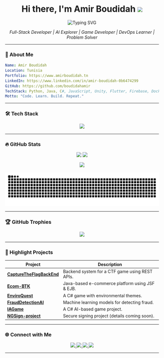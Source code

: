 <h1 align="center">Hi there, I'm Amir Boudidah <img src="https://media.giphy.com/media/hvRJCLFzcasrR4ia7z/giphy.gif" width="30px"/></h1>

<p align="center">
  <img src="https://readme-typing-svg.herokuapp.com?font=Fira+Code&size=24&duration=3000&pause=1000&color=F7F7F7&center=true&vCenter=true&width=435&lines=Hi+I'm+Amir+Boudidah;Software+Engineer;Unity+Dev+%7C+Flutter+Mobile+Dev;Cloud+and+DevOps+Explorer;Game+Dev+Enthusiast" alt="Typing SVG" />
</p>

<p align="center">
  <em>Full-Stack Developer | AI Explorer | Game Developer | DevOps Learner | Problem Solver</em>
</p>

---

### 🚀 About Me
```yaml
Name: Amir Boudidah
Location: Tunisia
Portfolio: https://www.amirboudidah.tn
LinkedIn: https://www.linkedin.com/in/amir-boudidah-0b6474299
GitHub: https://github.com/boudidahamir
TechStack: Python, Java, C#, JavaScript, Unity, Flutter, Firebase, Docker, GitHub Actions
Motto: "Code. Learn. Build. Repeat."
```

---

### 🛠️ Tech Stack

<p align="center">
  <img src="https://skillicons.dev/icons?i=python,java,cs,javascript,flutter,unity,docker,firebase,git" />
</p>

---

### 🔥 GitHub Stats

<p align="center">
  <img src="https://github-readme-stats.vercel.app/api?username=boudidahamir&show_icons=true&theme=tokyonight&hide_border=true" width="48%"/>
  <img src="https://github-readme-streak-stats.herokuapp.com/?user=boudidahamir&theme=tokyonight&hide_border=true" width="48%"/>
</p>

<p align="center">
  <img src="https://github-readme-activity-graph.vercel.app/graph?username=boudidahamir&theme=react-dark&hide_border=true" />
</p>

<p align="center">
  <img src="https://github.com/boudidahamir/boudidahamir/blob/output/github-contribution-grid-snake.svg" />
</p>

---

### 🏆 GitHub Trophies

<p align="center">
  <img src="https://github-profile-trophy.vercel.app/?username=boudidahamir&theme=algolia&no-frame=true&column=7" />
</p>

---

### 📂 Highlight Projects

| Project | Description |
|--------|-------------|
| [**CaptureTheFlagBackEnd**](https://github.com/boudidahamir/CaptureTheFlagBackEnd) | Backend system for a CTF game using REST APIs. |
| [**Ecom-BTK**](https://github.com/boudidahamir/Ecom-BTK) | Java-based e-commerce platform using JSF & EJB. |
| [**EnviroQuest**](https://github.com/boudidahamir/EnviroQuest) | A C# game with environmental themes. |
| [**FraudDetectionAI**](https://github.com/boudidahamir/FraudDetectionAI) | Machine learning models for detecting fraud. |
| [**IAGame**](https://github.com/boudidahamir/IAGame) | A C# AI-based game project. |
| [**NGSign-project**](https://github.com/boudidahamir/NGSign-project) | Secure signing project (details coming soon). |

---

### 🌐 Connect with Me

<p align="center">
  <a href="https://www.amirboudidah.tn" target="_blank">
    <img src="https://img.shields.io/badge/Portfolio-amirboudidah.tn-000000?style=for-the-badge&logo=Firefox&logoColor=white"/>
  </a>
  <a href="https://www.linkedin.com/in/amir-boudidah-0b6474299" target="_blank">
    <img src="https://img.shields.io/badge/LinkedIn-Amir%20Boudidah-0077B5?style=for-the-badge&logo=linkedin&logoColor=white"/>
  </a>
  <a href="mailto:amirboudiah@gmail.com">
    <img src="https://img.shields.io/badge/Gmail-amirboudiah@gmail.com-D14836?style=for-the-badge&logo=gmail&logoColor=white"/>
  </a>
  <a href="https://github.com/boudidahamir">
    <img src="https://img.shields.io/badge/GitHub-boudidahamir-181717?style=for-the-badge&logo=github"/>
  </a>
</p>

---